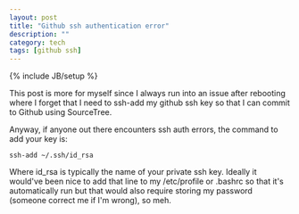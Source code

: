 ```yaml
---
layout: post
title: "Github ssh authentication error"
description: ""
category: tech
tags: [github ssh]
---
```

{% include JB/setup %}

This post is more for myself since I always run into an issue after rebooting
where I forget that I need to ssh-add my github ssh key so that I can commit
to Github using SourceTree.

Anyway, if anyone out there encounters ssh auth errors, the command to add
your key is:

<pre>
<code class="bash">ssh-add ~/.ssh/id_rsa</code>
</pre>

Where id_rsa is typically the name of your private ssh key. Ideally it would've
been nice to add that line to my /etc/profile or .bashrc so that it's
automatically run but that would also require storing my password (someone
correct me if I'm wrong), so meh.